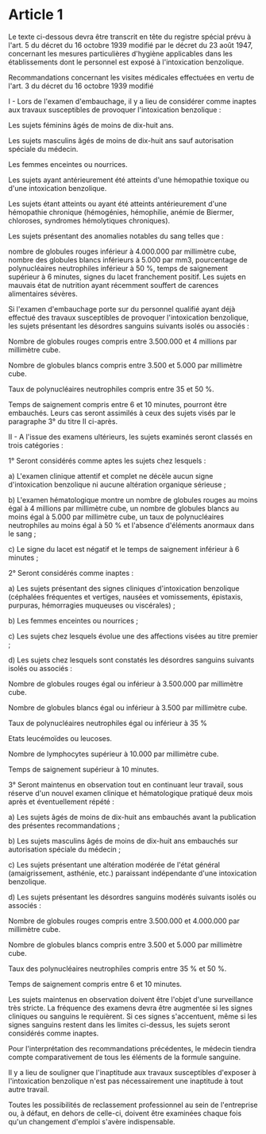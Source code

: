# Article 1

Le texte ci-dessous devra être transcrit en tête du registre spécial prévu à l'art. 5 du décret du 16 octobre 1939 modifié par le décret du 23 août 1947, concernant les mesures particulières d'hygiène applicables dans les établissements dont le personnel est exposé à l'intoxication benzolique.

Recommandations concernant les visites médicales effectuées en vertu de l'art. 3 du décret du 16 octobre 1939 modifié

I - Lors de l'examen d'embauchage, il y a lieu de considérer comme inaptes aux travaux susceptibles de provoquer l'intoxication benzolique :

Les sujets féminins âgés de moins de dix-huit ans.

Les sujets masculins âgés de moins de dix-huit ans sauf autorisation spéciale du médecin.

Les femmes enceintes ou nourrices.

Les sujets ayant antérieurement été atteints d'une hémopathie toxique ou d'une intoxication benzolique.

Les sujets étant atteints ou ayant été atteints antérieurement d'une hémopathie chronique (hémogénies, hémophilie, anémie de Biermer, chloroses, syndromes hémolytiques chroniques).

Les sujets présentant des anomalies notables du sang telles que :

nombre de globules rouges inférieur à 4.000.000 par millimètre cube, nombre des globules blancs inférieurs à 5.000 par mm3, pourcentage de polynucléaires neutrophiles inférieur à 50 %, temps de saignement supérieur à 6 minutes, signes du lacet franchement positif.    Les sujets en mauvais état de nutrition ayant récemment souffert de carences alimentaires sévères.

Si l'examen d'embauchage porte sur du personnel qualifié ayant déjà effectué des travaux susceptibles de provoquer l'intoxication benzolique, les sujets présentant les désordres sanguins suivants isolés ou associés :

Nombre de globules rouges compris entre 3.500.000 et 4 millions par millimètre cube.

Nombre de globules blancs compris entre 3.500 et 5.000 par millimètre cube.

Taux de polynucléaires neutrophiles compris entre 35 et 50 %.

Temps de saignement compris entre 6 et 10 minutes, pourront être embauchés. Leurs cas seront assimilés à ceux des sujets visés par le paragraphe 3° du titre II ci-après.

II - A l'issue des examens ultérieurs, les sujets examinés seront classés en trois catégories :

1° Seront considérés comme aptes les sujets chez lesquels :

a) L'examen clinique attentif et complet ne décèle aucun signe d'intoxication benzolique ni aucune altération organique sérieuse ;

b) L'examen hématologique montre un nombre de globules rouges au moins égal à 4 millions par millimètre cube, un nombre de globules blancs au moins égal à 5.000 par millimètre cube, un taux de polynucléaires neutrophiles au moins égal à 50 % et l'absence d'éléments anormaux dans le sang ;

c) Le signe du lacet est négatif et le temps de saignement inférieur à 6 minutes ;

2° Seront considérés comme inaptes :

a) Les sujets présentant des signes cliniques d'intoxication benzolique (céphalées fréquentes et vertiges, nausées et vomissements, épistaxis, purpuras, hémorragies muqueuses ou viscérales) ;

b) Les femmes enceintes ou nourrices ;

c) Les sujets chez lesquels évolue une des affections visées au titre premier ;

d) Les sujets chez lesquels sont constatés les désordres sanguins suivants isolés ou associés :

Nombre de globules rouges égal ou inférieur à 3.500.000 par millimètre cube.

Nombre de globules blancs égal ou inférieur à 3.500 par millimètre cube.

Taux de polynucléaires neutrophiles égal ou inférieur à 35 %

Etats leucémoïdes ou leucoses.

Nombre de lymphocytes supérieur à 10.000 par millimètre cube.

Temps de saignement supérieur à 10 minutes.

3° Seront maintenus en observation tout en continuant leur travail, sous réserve d'un nouvel examen clinique et hématologique pratiqué deux mois après et éventuellement répété :

a) Les sujets âgés de moins de dix-huit ans embauchés avant la publication des présentes recommandations ;

b) Les sujets masculins âgés de moins de dix-huit ans embauchés sur autorisation spéciale du médecin ;

c) Les sujets présentant une altération modérée de l'état général (amaigrissement, asthénie, etc.) paraissant indépendante d'une intoxication benzolique.

d) Les sujets présentant les désordres sanguins modérés suivants isolés ou associés :

Nombre de globules rouges compris entre 3.500.000 et 4.000.000 par millimètre cube.

Nombre de globules blancs compris entre 3.500 et 5.000 par millimètre cube.

Taux des polynucléaires neutrophiles compris entre 35 % et 50 %.

Temps de saignement compris entre 6 et 10 minutes.

Les sujets maintenus en observation doivent être l'objet d'une surveillance très stricte. La fréquence des examens devra être augmentée si les signes cliniques ou sanguins le requièrent. Si ces signes s'accentuent, même si les signes sanguins restent dans les limites ci-dessus, les sujets seront considérés comme inaptes.

Pour l'interprétation des recommandations précédentes, le médecin tiendra compte comparativement de tous les éléments de la formule sanguine.

Il y a lieu de souligner que l'inaptitude aux travaux susceptibles d'exposer à l'intoxication benzolique n'est pas nécessairement une inaptitude à tout autre travail.

Toutes les possibilités de reclassement professionnel au sein de l'entreprise ou, à défaut, en dehors de celle-ci, doivent être examinées chaque fois qu'un changement d'emploi s'avère indispensable.
